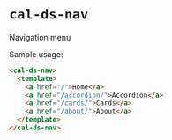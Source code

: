 # `cal-ds-nav`

Navigation menu

Sample usage:

```html
<cal-ds-nav>
  <template>
    <a href="/">Home</a>
    <a href="/accordion/">Accordion</a>
    <a href="/cards/">Cards</a>
    <a href="/about/">About</a>
  </template>
</cal-ds-nav>
```
